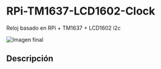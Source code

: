 # RPi-TM1637-LCD1602-Clock
Reloj basado en RPi + TM1637 + LCD1602 i2c  
  
![Imagen final](https://user-images.githubusercontent.com/53425312/62407813-fa581100-b5be-11e9-94c8-d77e3e2bd80b.jpg)  

## Descripción  
